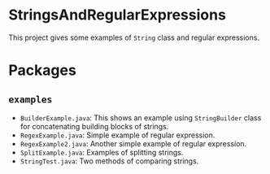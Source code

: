 # StringsAndRegularExpressions
This project gives some examples of `String` class and regular expressions.
# Packages
## `examples`
- `BuilderExample.java`: This shows an example using `StringBuilder` class for concatenating building blocks of strings.
- `RegexExample.java`: Simple example of regular expression.
- `RegexExample2.java`: Another simple example of regular expression.
- `SplitExample.java`: Examples of splitting strings.
- `StringTest.java`: Two methods of comparing strings.